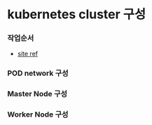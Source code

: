 # kubernetes cluster 구성

### 작업순서 

* [site ref](https://medium.com/finda-tech/overview-8d169b2a54ff) 

### POD network 구성 





### Master Node  구성 



###  Worker Node 구성 





